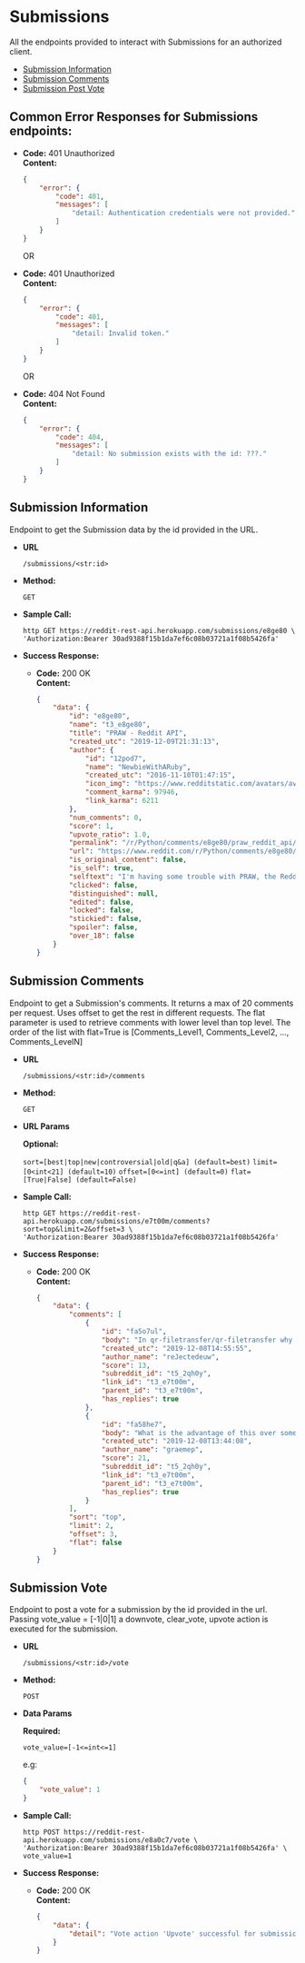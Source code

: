 # Submissions

All the endpoints provided to interact with Submissions for an authorized client.

* [Submission Information](#submission-information)
* [Submission Comments](#submission-comments)
* [Submission Post Vote](#submission-vote)

## Common Error Responses for Submissions endpoints:

* **Code:** 401 Unauthorized <br/>
    **Content:** <br/>

    ```json
    {
        "error": {
            "code": 401,
            "messages": [
                "detail: Authentication credentials were not provided."
            ]
        }
    }
    ```

    OR

* **Code:** 401 Unauthorized <br/>
    **Content:** <br/>

    ```json
    {
        "error": {
            "code": 401,
            "messages": [
                "detail: Invalid token."
            ]
        }
    }
    ```

    OR

* **Code:** 404 Not Found <br/>
    **Content:** <br/>

    ```json
    {
        "error": {
            "code": 404,
            "messages": [
                "detail: No submission exists with the id: ???."
            ]
        }
    }
    ```

## Submission Information

Endpoint to get the Submission data by the id provided in the URL.

* **URL**

    `/submissions/<str:id>`

* **Method:**

    `GET`

* **Sample Call:**

    ```shell
    http GET https://reddit-rest-api.herokuapp.com/submissions/e8ge80 \
    'Authorization:Bearer 30ad9388f15b1da7ef6c08b03721a1f08b5426fa'
    ```

* **Success Response:**

  * **Code:** 200 OK <br/>
    **Content:** <br/>

    ```json
    {
        "data": {
            "id": "e8ge80",
            "name": "t3_e8ge80",
            "title": "PRAW - Reddit API",
            "created_utc": "2019-12-09T21:31:13",
            "author": {
                "id": "12pod7",
                "name": "NewbieWithARuby",
                "created_utc": "2016-11-10T01:47:15",
                "icon_img": "https://www.redditstatic.com/avatars/avatar_default_08_FF66AC.png",
                "comment_karma": 97946,
                "link_karma": 6211
            },
            "num_comments": 0,
            "score": 1,
            "upvote_ratio": 1.0,
            "permalink": "/r/Python/comments/e8ge80/praw_reddit_api/",
            "url": "https://www.reddit.com/r/Python/comments/e8ge80/praw_reddit_api/",
            "is_original_content": false,
            "is_self": true,
            "selftext": "I'm having some trouble with PRAW, the Reddit API.\n\nIf I get a list of the 100 'Hot' posts on r/python using:\n\n>sub = r.subreddit('python')\n\n>posts = sub.hot(limit=100)\n\n\nAnd then I take one of those posts, i.e.\n\n>posts[0]\n\n>*Output*》Submission(id='a1b2c3')\n\nThen the post has a number of attributes, specifically the one I'm interested in being:\n\n>posts[0].media\n\nBut if I instead do:\n\n>some_post = r.submission(id='a1b2c3')\n\n>*Output*》Submission(id='a1b2c3')\n\nI no longer get the attribute .media available.\n\nWhat am I doing wrong here?",
            "clicked": false,
            "distinguished": null,
            "edited": false,
            "locked": false,
            "stickied": false,
            "spoiler": false,
            "over_18": false
        }
    }
    ```

## Submission Comments

Endpoint to get a Submission's comments. It returns a max of 20 comments per request. Uses offset to get the rest in different requests. The flat parameter is used to retrieve comments with lower level than top level. The order of the list with flat=True is [Comments_Level1, Comments_Level2, ..., Comments_LevelN]

* **URL**

    `/submissions/<str:id>/comments`

* **Method:**

    `GET`

* **URL Params**

    **Optional:**

    `sort=[best|top|new|controversial|old|q&a] (default=best)`
    `limit=[0<int<21] (default=10)`
    `offset=[0<=int] (default=0)`
    `flat=[True|False] (default=False)`

* **Sample Call:**

    ```shell
    http GET https://reddit-rest-api.herokuapp.com/submissions/e7t00m/comments?sort=top&limit=2&offset=3 \
    'Authorization:Bearer 30ad9388f15b1da7ef6c08b03721a1f08b5426fa'
    ```

* **Success Response:**

  * **Code:** 200 OK <br/>
    **Content:** <br/>

    ```json
    {
        "data": {
            "comments": [
                {
                    "id": "fa5o7ul",
                    "body": "In qr-filetransfer/qr-filetransfer why is there a class inside a function ? What is the benefit of doing this ?",
                    "created_utc": "2019-12-08T14:55:55",
                    "author_name": "reJectedeuw",
                    "score": 13,
                    "subreddit_id": "t5_2qh0y",
                    "link_id": "t3_e7t00m",
                    "parent_id": "t3_e7t00m",
                    "has_replies": true
                },
                {
                    "id": "fa58he7",
                    "body": "What is the advantage of this over something like KDE Connect? Lighter (I assume) and no need to pair, but you need scan a QR code and to use a web browser to pick flies which looks a bit clunky to me.",
                    "created_utc": "2019-12-08T13:44:08",
                    "author_name": "graemep",
                    "score": 21,
                    "subreddit_id": "t5_2qh0y",
                    "link_id": "t3_e7t00m",
                    "parent_id": "t3_e7t00m",
                    "has_replies": true
                }
            ],
            "sort": "top",
            "limit": 2,
            "offset": 3,
            "flat": false
        }
    }
    ```

## Submission Vote

Endpoint to post a vote for a submission by the id provided in the url. Passing vote_value = [-1|0|1] a downvote, clear_vote, upvote action is executed for the submission.

* **URL**

    `/submissions/<str:id>/vote`

* **Method:**

    `POST`

* **Data Params**

    **Required:**

    `vote_value=[-1<=int<=1]`

    e.g:

    ```json
    {
        "vote_value": 1
    }
    ```

* **Sample Call:**

    ```shell
    http POST https://reddit-rest-api.herokuapp.com/submissions/e8a0c7/vote \
    'Authorization:Bearer 30ad9388f15b1da7ef6c08b03721a1f08b5426fa' \
    vote_value=1
    ```

* **Success Response:**

  * **Code:** 200 OK <br/>
    **Content:** <br/>

    ```json
    {
        "data": {
            "detail": "Vote action 'Upvote' successful for submission with id: e8a0c7!"
        }
    }
    ```